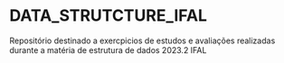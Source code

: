 # DATA_STRUTCTURE_IFAL
 Repositório destinado a exercpicios de estudos e avaliações realizadas durante a matéria de estrutura de dados 2023.2 IFAL
